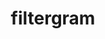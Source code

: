 ---
description: 照片美化app，操作明了。
layout: post
results:
- primaryGenreName: Photo & Video
  version: '1.2'
  artworkUrl100: http://a1737.phobos.apple.com/us/r30/Purple/v4/5c/da/b5/5cdab5e4-6739-5e2c-1748-6781e5845c8e/mzl.qtylqwwt.png
  trackViewUrl: https://itunes.apple.com/cn/app/filtergram/id791449153?mt=8&uo=4
  artworkUrl60: http://a910.phobos.apple.com/us/r30/Purple6/v4/18/89/dd/1889dd7d-719e-83c6-7948-a7d87a6887de/AppIcon57x57.png
  userRatingCountForCurrentVersion: 4
  sellerName: MAKE A
  supportedDevices:
  - iPhone4S
  - iPodTouchourthGen
  - iPadMini
  - iPhone-3GS
  - iPhone5
  - iPadMini4G
  - iPadFourthGen
  - iPhone5c
  - iPhone4
  - iPad2Wifi
  - iPadFourthGen4G
  - iPhone5s
  - iPad23G
  - iPadThirdGen
  - iPadThirdGen4G
  - iPodTouchFifthGen
  genres:
  - 摄影与录像
  - 社交
  trackName: filtergram
  description: "If ( you like filtergram == YES ) \n{\nNSLog(@\"Hello filtergram
    World!\") \n};\n\nUse this fun photo filters app to create gorgeous retro
    & antique & vintage effects with your photos!! \n\nFilters: \n- Curve
    & Vintage filter pack \n- Nostalgia filter pack \n- B&W filter pack \n-
    Faded filter pack \n- Style filter pack \n- Lomo filter pack \n- Soft
    Light filter pack \n- Fade A filter pack \n- Dark filter pack \n\nAdjustments:
    \n- Contrast & Exposure\n- Hue & Saturation & Bright\n- Highlight & Shadow\n-
    Blur & Vignette & Fade\n\nTextures: \n- 20 Lens Flare\n- 20 Light Leak\n-
    20 Blur\n- 20 Simple Scratch\n\nFrames: \n- 30 Handwriting Frame\n- 20
    Design Element\n- 20 Viewfinder Frame\n- 30 Artistic Badge\n\n\nfiltergram.us\nfacebook.com/filtergramapp"
  price: 0
  trackId: 791449153
  releaseDate: '2014-01-09T23:28:33Z'
  screenshotUrls:
  - http://a4.mzstatic.com/us/r30/Purple6/v4/29/e1/56/29e15624-5685-3e21-440b-43c466d56e5e/screen1136x1136.jpeg
  - http://a4.mzstatic.com/us/r30/Purple6/v4/a5/61/31/a561310c-68ac-8148-08dc-9970d6dd0fef/screen1136x1136.jpeg
  - http://a3.mzstatic.com/us/r30/Purple/v4/5c/6a/83/5c6a8336-25ec-92c5-1806-4ce2c575ade3/screen1136x1136.jpeg
  - http://a1.mzstatic.com/us/r30/Purple/v4/5c/97/0a/5c970a3f-c7f6-2f39-b993-b07b1cd4b17c/screen1136x1136.jpeg
  - http://a3.mzstatic.com/us/r30/Purple4/v4/9a/b4/fd/9ab4fdc3-4567-4e05-a2c8-cd558afd94ac/screen1136x1136.jpeg
  artistViewUrl: https://itunes.apple.com/cn/artist/make-a/id457885741?uo=4
  primaryGenreId: 6008
  userRatingCount: 16
  averageUserRatingForCurrentVersion: 4
  kind: software
  fileSizeBytes: '22689994'
  bundleId: kr.co.makea.filtergram
  releaseNotes: '- "Minor fixes" related to saving and export

    - The Glass Texture Pack(Free) is now available!'
  trackContentRating: 4+
  artistName: MAKE A
  trackCensoredName: filtergram
  isGameCenterEnabled: false
  contentAdvisoryRating: 4+
  languageCodesISO2A:
  - EN
  averageUserRating: 4
  features: &a []
  wrapperType: software
  artworkUrl512: http://a1737.phobos.apple.com/us/r30/Purple/v4/5c/da/b5/5cdab5e4-6739-5e2c-1748-6781e5845c8e/mzl.qtylqwwt.png
  formattedPrice: 免费
  artistId: 457885741
  genreIds:
  - '6008'
  - '6005'
  currency: CNY
  ipadScreenshotUrls: *a
category: 摄影与录像
tags: tag1
resultCount: 1
title: filtergram

---